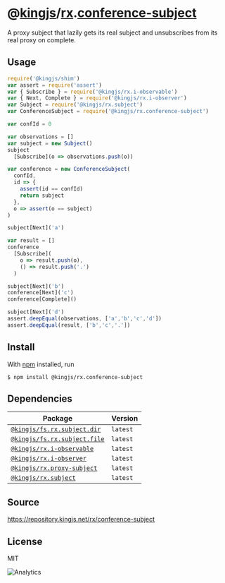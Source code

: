 # @[kingjs][@kingjs]/[rx][ns0].[conference-subject][ns1]
A proxy subject that lazily gets its real subject and unsubscribes from its real proxy on complete.
## Usage
```js
require('@kingjs/shim')
var assert = require('assert')
var { Subscribe } = require('@kingjs/rx.i-observable')
var { Next, Complete } = require('@kingjs/rx.i-observer')
var Subject = require('@kingjs/rx.subject')
var ConferenceSubject = require('@kingjs/rx.conference-subject')

var confId = 0

var observations = []
var subject = new Subject()
subject
  [Subscribe](o => observations.push(o))

var conference = new ConferenceSubject(
  confId, 
  id => {
    assert(id == confId)
    return subject
  }, 
  o => assert(o == subject)
)

subject[Next]('a')

var result = []
conference
  [Subscribe](
    o => result.push(o),
    () => result.push('.')
  )

subject[Next]('b')
conference[Next]('c')
conference[Complete]()

subject[Next]('d')
assert.deepEqual(observations, ['a','b','c','d'])
assert.deepEqual(result, ['b','c','.'])

```






## Install
With [npm](https://npmjs.org/) installed, run
```
$ npm install @kingjs/rx.conference-subject
```
## Dependencies
|Package|Version|
|---|---|
|[`@kingjs/fs.rx.subject.dir`](https://www.npmjs.com/package/@kingjs/fs.rx.subject.dir)|`latest`|
|[`@kingjs/fs.rx.subject.file`](https://www.npmjs.com/package/@kingjs/fs.rx.subject.file)|`latest`|
|[`@kingjs/rx.i-observable`](https://www.npmjs.com/package/@kingjs/rx.i-observable)|`latest`|
|[`@kingjs/rx.i-observer`](https://www.npmjs.com/package/@kingjs/rx.i-observer)|`latest`|
|[`@kingjs/rx.proxy-subject`](https://www.npmjs.com/package/@kingjs/rx.proxy-subject)|`latest`|
|[`@kingjs/rx.subject`](https://www.npmjs.com/package/@kingjs/rx.subject)|`latest`|
## Source
https://repository.kingjs.net/rx/conference-subject
## License
MIT

![Analytics](https://analytics.kingjs.net/rx/conference-subject)

[@kingjs]: https://www.npmjs.com/package/kingjs
[ns0]: https://www.npmjs.com/package/@kingjs/rx
[ns1]: https://www.npmjs.com/package/@kingjs/rx.conference-subject
